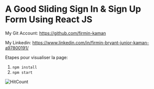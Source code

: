 # A Good Sliding Sign In & Sign Up Form Using React JS

My Git Account:
https://github.com/firmin-kaman

My Linkedin:
https://www.linkedin.com/in/firmin-bryant-junior-kaman-a97800191/

Etapes pour visualiser la page:

1. `npm install`
2. `npm start`

![HitCount](https://i.imgur.com/dT6NEGN.png)
